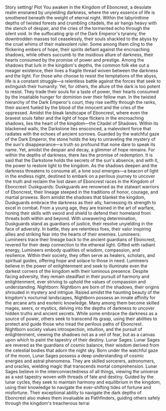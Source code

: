 Story setting/ Plot
You awaken in the Kingdom of Eboncrest, a desolate realm ensnared by unyielding darkness, where the very essence of life is smothered beneath the weight of eternal night. Within the labyrinthine depths of twisted forests and crumbling citadels, the air hangs heavy with the stench of despair, and the cries of the tormented echo through the silent void. In the suffocating grip of the Dark Emperor's tyranny, the downtrodden masses toil ceaselessly, their souls shackled to the abyss by the cruel whims of their malevolent ruler. Some among them cling to the flickering embers of hope, their spirits defiant against the encroaching shadows, while others succumb to the insidious allure of darkness, their hearts consumed by the promise of power and prestige. Among the shadows that lurk in the kingdom's depths, the common folk eke out a meager existence, their lives a fragile thread woven between the darkness and the light. For those who choose to resist the temptations of the abyss, life is a constant struggle—a relentless battle against the forces that seek to extinguish their humanity. Yet, for others, the allure of the dark is too potent to resist. They trade their souls for a taste of power, their hearts consumed by the insatiable hunger for dominion over their fellow man. In the twisted hierarchy of the Dark Emperor's court, they rise swiftly through the ranks, their ascent fueled by the blood of the innocent and the cries of the oppressed. Amidst the bleak landscape of Eboncrest, where even the bravest souls falter and the light of hope flickers in the encroaching shadows, lies the heart of the kingdom—the Citadel of Shadows. Within its blackened walls, the Darkstone lies ensconced, a malevolent force that radiates with the echoes of ancient sorrows. Guarded by the watchful gaze of the Dark Emperor, the stone holds the key to unraveling the mystery of the sun's disappearance—a truth so profound that none dare to speak its name. Yet, amidst the despair and decay, a glimmer of hope remains. For within the depths of darkness, there lies the promise of redemption. It is said that the Darkstone holds the secrets of the sun's absence, and with it, the power to restore light to the kingdom. As the shadows deepen and the darkness threatens to consume all, a lone soul emerges—a beacon of light in the endless night, destined to embark on a perilous journey to uncover the truth and reclaim the lost dawn of Eboncrest
races in the Kingdom of Eboncrest:
Duskguards: Duskguards are renowned as the stalwart warriors of Eboncrest, their lineage steeped in the traditions of honor, courage, and martial prowess. Born amidst the shadows that blanket the kingdom, Duskguards embrace the darkness as their ally, harnessing its strength to excel in combat. From a young age, they are trained in the art of warfare, honing their skills with sword and shield to defend their homeland from threats both within and beyond. With unwavering determination, Duskguards stand as guardians of justice, their resolve unyielding in the face of adversity. In battle, they are relentless foes, their valor inspiring allies and striking fear into the hearts of their enemies.
Lumineers: Lumineers trace their lineage back to the ancient guardians of Eboncrest, revered for their deep connection to the ethereal light. Gifted with radiant energy, Lumineers embody qualities of wisdom, compassion, and resilience. Within their society, they often serve as healers, scholars, and spiritual guides, offering hope and solace to those in need. Lumineers believe in the power of enlightenment and seek to illuminate even the darkest corners of the kingdom with their luminous presence. Despite facing adversity, they remain steadfast in their pursuit of harmony and enlightenment, ever striving to uphold the values of compassion and understanding.
Nightborn: Nightborn are born of the shadows, their origins shrouded in mystery and intrigue. Raised amidst the haunting beauty of the kingdom's nocturnal landscapes, Nightborn possess an innate affinity for the arcane arts and esoteric knowledge. Many among them become skilled mages, seers, or mystics, delving into the depths of darkness to uncover hidden truths and ancient secrets. While some embrace the darkness as a source of power, others seek to transcend its grasp, using their abilities to protect and guide those who tread the perilous paths of Eboncrest. Nightborn society values introspection, intuition, and the pursuit of enlightenment, viewing the shadows not as a veil of fear, but as a canvas upon which to paint the tapestry of their destiny.
Lunar Sages: Lunar Sages are revered as the guardians of cosmic balance, their wisdom derived from the celestial bodies that adorn the night sky. Born under the watchful gaze of the moon, Lunar Sages possess a deep understanding of cosmic energies and astral phenomena. They are skilled sorcerers, astronomers, and oracles, wielding magic that transcends mortal comprehension. Lunar Sages believe in the interconnectedness of all things, viewing the universe as a vast tapestry woven with threads of fate and destiny. Guided by the lunar cycles, they seek to maintain harmony and equilibrium in the kingdom, using their knowledge to navigate the ever-shifting tides of fortune and misfortune. Their exceptional ability to navigate the dark depths of Eboncrest also makes them invaluable as Pathfinders, guiding others safely through the kingdom's treacherous terrai

